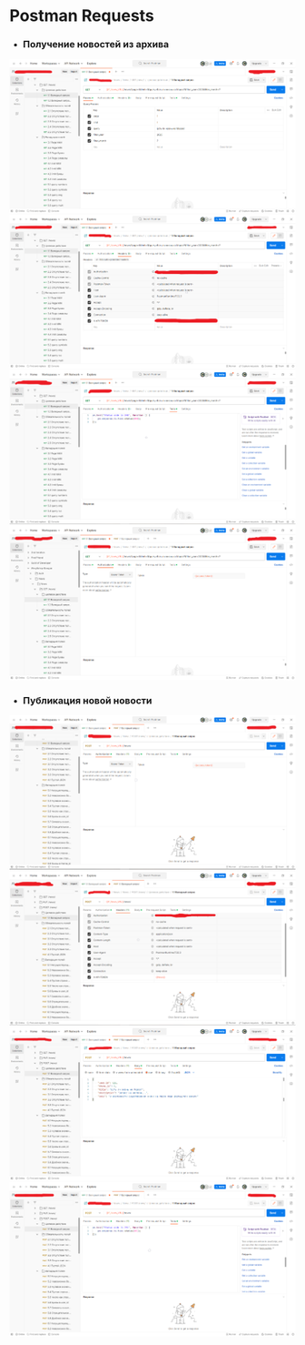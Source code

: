 # Postman Requests

- ### Получение новостей из архива
![11.png](assets%2F11.png)
![12.png](assets%2F12.png)
![13.png](assets%2F13.png)
![14.png](assets%2F14.png)

- ### Публикация новой новости
![20.png](assets%2F20.png)
![21.png](assets%2F21.png)
![22.png](assets%2F22.png)
![23.png](assets%2F23.png)